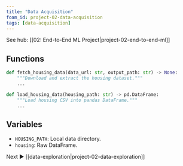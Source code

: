 ```yaml
---
title: "Data Acquisition"
foam_id: project-02-data-acquisition
tags: [data-acquisition]
---
```


See hub: [[02: End-to-End ML Project|project-02-end-to-end-ml]]

## Functions

```python
def fetch_housing_data(data_url: str, output_path: str) -> None:
    """Download and extract the housing dataset."""
    ...
```

```python
def load_housing_data(housing_path: str) -> pd.DataFrame:
    """Load housing CSV into pandas DataFrame."""
    ...
```

## Variables

- `HOUSING_PATH`: Local data directory.  
- `housing`: Raw DataFrame.

Next ▶ [[data-exploration|project-02-data-exploration]]
